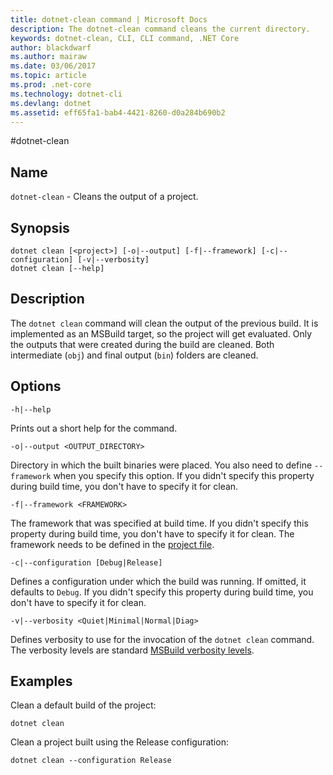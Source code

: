 ```yaml
---
title: dotnet-clean command | Microsoft Docs
description: The dotnet-clean command cleans the current directory.
keywords: dotnet-clean, CLI, CLI command, .NET Core
author: blackdwarf
ms.author: mairaw
ms.date: 03/06/2017
ms.topic: article
ms.prod: .net-core
ms.technology: dotnet-cli
ms.devlang: dotnet
ms.assetid: eff65fa1-bab4-4421-8260-d0a284b690b2
---
```

#dotnet-clean

## Name

`dotnet-clean` - Cleans the output of a project. 

## Synopsis

```
dotnet clean [<project>] [-o|--output] [-f|--framework] [-c|--configuration] [-v|--verbosity]
dotnet clean [--help] 
```

## Description

The `dotnet clean` command will clean the output of the previous build. It is implemented as an MSBuild target, so the project will get evaluated. Only the outputs that were created during the build are cleaned. Both intermediate (`obj`) and final output (`bin`) folders are cleaned. 

## Options

`-h|--help`

Prints out a short help for the command.  

`-o|--output <OUTPUT_DIRECTORY>`

Directory in which the built binaries were placed. You also need to define `--framework` when you specify this option. If you didn't specify this property during build time, you don't have to specify it for clean.

`-f|--framework <FRAMEWORK>`

The framework that was specified at build time. If you didn't specify this property during build time, you don't have to specify it for clean. The framework needs to be defined in the [project file](csproj.md).

`-c|--configuration [Debug|Release]`

Defines a configuration under which the build was running.  If omitted, it defaults to `Debug`. If you didn't specify this property during build time, you don't have to specify it for clean.

`-v|--verbosity <Quiet|Minimal|Normal|Diag>`

Defines verbosity to use for the invocation of the `dotnet clean` command. The verbosity levels are standard [MSBuild verbosity levels](https://docs.microsoft.com/visualstudio/msbuild/msbuild-command-line-reference). 

## Examples

Clean a default build of the project:

`dotnet clean`

Clean a project built using the Release configuration:

`dotnet clean --configuration Release`
